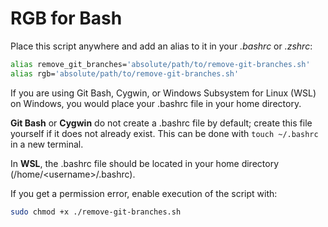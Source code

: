 # RGB for Bash

Place this script anywhere and add an alias to it in your _.bashrc_ or _.zshrc_:

```bash
alias remove_git_branches='absolute/path/to/remove-git-branches.sh'
alias rgb='absolute/path/to/remove-git-branches.sh'
```

If you are using Git Bash, Cygwin, or Windows Subsystem for Linux (WSL) on Windows, you would place your .bashrc file in your home directory.

**Git Bash** or **Cygwin** do not create a .bashrc file by default; create this file yourself if it does not already exist. This can be done with `touch ~/.bashrc` in a new terminal.

In **WSL**, the .bashrc file should be located in your home directory (/home/\<username>/.bashrc).

If you get a permission error, enable execution of the script with:

```bash
sudo chmod +x ./remove-git-branches.sh
```
